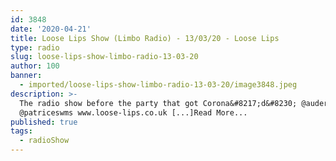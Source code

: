 ```yaml
---
id: 3848
date: '2020-04-21'
title: Loose Lips Show (Limbo Radio) - 13/03/20 - Loose Lips
type: radio
slug: loose-lips-show-limbo-radio-13-03-20
author: 100
banner:
  - imported/loose-lips-show-limbo-radio-13-03-20/image3848.jpeg
description: >-
  The radio show before the party that got Corona&#8217;d&#8230; @auderkortzer
  @patriceswms www.loose-lips.co.uk [...]Read More...
published: true
tags:
  - radioShow
---
```

